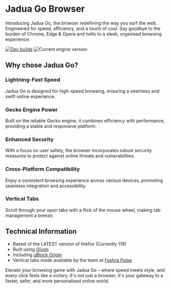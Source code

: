 # Jadua Go Browser
Introducing Jadua Go, the browser redefining the way you surf the web. Engineered for speed, efficiency, and a touch of cool. Say goodbye to the burden of Chrome, Edge & Opera and hello to a sleek, organised browsing experience.

[![Dev builds](https://github.com/JaduaStudios/JaduaGoBrowser/actions/workflows/dev.yml/badge.svg)](https://github.com/JaduaStudios/JaduaGoBrowser/actions/workflows/dev.yml) ![Current engine version](https://img.shields.io/badge/dynamic/json?url=https%3A%2F%2Fraw.githubusercontent.com%2FJaduaStudios%2FJaduaGoBrowser%2Fmain%2Fgluon.json&query=version.version&label=Engine%20version)

## Why chose Jadua Go?

### Lightning-Fast Speed
Jadua Go is designed for high-speed browsing, ensuring a seamless and swift online experience.

### Gecko Engine Power
Built on the reliable Gecko engine, it combines efficiency with performance, providing a stable and responsive platform.

### Enhanced Security
With a focus on user safety, the browser incorporates robust security measures to protect against online threats and vulnerabilities.

### Cross-Platform Compatibility
Enjoy a consistent browsing experience across various devices, promoting seamless integration and accessibility.

### Vertical Tabs
Scroll through your open tabs with a flick of the mouse wheel, making tab management a breeze.

## Technical Information
- Based of the LATEST version of firefox (Currently 119)
- Built using [Gluon](https://github.com/pulse-browser/gluon)
- Including [uBlock Origin](https://github.com/gorhill/uBlock)
- Vertical tabs made available by the team at [Fushra Pulse](https://github.com/pulse-browser)

Elevate your browsing game with Jadua Go – where speed meets style, and every click feels like a victory. It's not just a browser; it's your gateway to a faster, safer, and more personalised online world.
